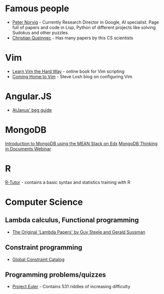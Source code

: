 # Famous people
* [Peter Norvig](http://norvig.com/) - Currently Research Director in Google, AI specialist. Page full of papers and code in Lisp, Python of different projects like solving Sudokus and other puzzles.
* [Christian Queinnec](https://pages.lip6.fr/Christian.Queinnec/PDF/) - Has many papers by this CS scientists


# Vim
* [Learn Vim the Hard Way](http://learnvimscriptthehardway.stevelosh.com/) - online book for Vim scripting
* [Coming Home to Vim](http://stevelosh.com/blog/2010/09/coming-home-to-vim) - Steve Losh blog on configuring Vim

# Angular.JS
* [AtJanus' beg guide](http://antjanus.com/blog/web-development-tutorials/front-end-development/comprehensive-beginner-guide-angularjs/)

# MongoDB
[Introduction to MongoDB using the MEAN Stack on Edx](https://www.edx.org/course/introduction-mongodb-using-mean-stack-mongodbx-m101x#!)
[MongoDB Thinking in Documents Webinar](https://www.mongodb.com/presentations/webinar-back-to-basics-thinking-in-documents?p=55f080b16d6f6e7e15030000&utm_campaign=T6_V2_DEV_AM_E5_Schema%20Design%20-%20A&utm_medium=email&utm_source=Eloqua)

# R
[R-Tutor](http://www.r-tutor.com/) - contains a basic syntax and statistics training with R

# Computer Science
## Lambda calculus, Functional programming
* [The Original 'Lambda Papers' by Guy Steele and Gerald Sussman](http://library.readscheme.org/page1.html)

## Constraint programming
* [Global Constraint Catalog](http://sofdem.github.io/gccat/)

## Programming problems/quizzes
* [Project Euler](https://projecteuler.net) - Contains 531 riddles of increasing difficulty
